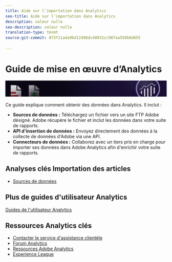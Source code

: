 ```yaml
---
title: Aide sur l’importation dans Analytics
seo-title: Aide sur l’importation dans Analytics
description: valeur nulle
seo-description: valeur nulle
translation-type: tm+mt
source-git-commit: 8f3f11ada9bd12498dc40931cc987aa550b8d655

---
```



# Guide de mise en œuvre d’Analytics

![Bannière](../../assets/doc_banner_import.png)

Ce guide explique comment obtenir des données dans Analytics. Il inclut :

* **Sources de données :** Téléchargez un fichier vers un site FTP Adobe désigné. Adobe récupère le fichier et inclut les données dans votre suite de rapports.
* **API d'insertion de données :** Envoyez directement des données à la collecte de données d'Adobe via une API.
* **Connecteurs de données :** Collaborez avec un tiers pris en charge pour importer ses données dans Adobe Analytics afin d'enrichir votre suite de rapports.

## Analyses clés Importation des articles

* [Sources de données](c-data-sources/datasrc-home.md)

## Plus de guides d'utilisateur Analytics

[Guides de l'utilisateur Analytics](/help/landing/home.md)

## Ressources Analytics clés

* [Contacter le service d'assistance clientèle](https://helpx.adobe.com/contact/enterprise-support.ec.html)
* [Forum Analytics](https://forums.adobe.com/community/experience-cloud/analytics-cloud/analytics)
* [Ressources Adobe Analytics](https://forums.adobe.com/message/10660755)
* [Experience League](https://landing.adobe.com/experience-league/)
